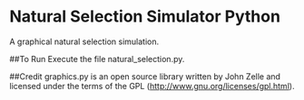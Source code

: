 # Natural Selection Simulator Python
A graphical natural selection simulation.

##To Run
Execute the file natural_selection.py.

##Credit
graphics.py is an open source library written by John Zelle and licensed under the terms of the
GPL (http://www.gnu.org/licenses/gpl.html).

